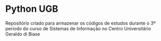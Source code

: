 # Python UGB
Repositório criado para armazenar os códigos de estudos durante o 3º período do curso de Sistemas de Informação no Centro Universitário Geraldo di Biase
